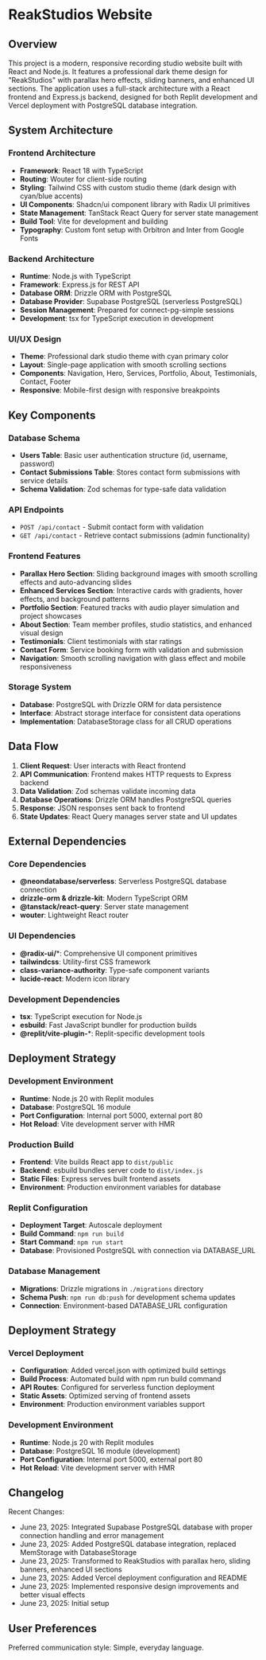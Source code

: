 # ReakStudios Website

## Overview

This project is a modern, responsive recording studio website built with React and Node.js. It features a professional dark theme design for "ReakStudios" with parallax hero effects, sliding banners, and enhanced UI sections. The application uses a full-stack architecture with a React frontend and Express.js backend, designed for both Replit development and Vercel deployment with PostgreSQL database integration.

## System Architecture

### Frontend Architecture
- **Framework**: React 18 with TypeScript
- **Routing**: Wouter for client-side routing
- **Styling**: Tailwind CSS with custom studio theme (dark design with cyan/blue accents)
- **UI Components**: Shadcn/ui component library with Radix UI primitives
- **State Management**: TanStack React Query for server state management
- **Build Tool**: Vite for development and building
- **Typography**: Custom font setup with Orbitron and Inter from Google Fonts

### Backend Architecture
- **Runtime**: Node.js with TypeScript
- **Framework**: Express.js for REST API
- **Database ORM**: Drizzle ORM with PostgreSQL
- **Database Provider**: Supabase PostgreSQL (serverless PostgreSQL)
- **Session Management**: Prepared for connect-pg-simple sessions
- **Development**: tsx for TypeScript execution in development

### UI/UX Design
- **Theme**: Professional dark studio theme with cyan primary color
- **Layout**: Single-page application with smooth scrolling sections
- **Components**: Navigation, Hero, Services, Portfolio, About, Testimonials, Contact, Footer
- **Responsive**: Mobile-first design with responsive breakpoints

## Key Components

### Database Schema
- **Users Table**: Basic user authentication structure (id, username, password)
- **Contact Submissions Table**: Stores contact form submissions with service details
- **Schema Validation**: Zod schemas for type-safe data validation

### API Endpoints
- `POST /api/contact` - Submit contact form with validation
- `GET /api/contact` - Retrieve contact submissions (admin functionality)

### Frontend Features
- **Parallax Hero Section**: Sliding background images with smooth scrolling effects and auto-advancing slides
- **Enhanced Services Section**: Interactive cards with gradients, hover effects, and background patterns
- **Portfolio Section**: Featured tracks with audio player simulation and project showcases
- **About Section**: Team member profiles, studio statistics, and enhanced visual design
- **Testimonials**: Client testimonials with star ratings
- **Contact Form**: Service booking form with validation and submission
- **Navigation**: Smooth scrolling navigation with glass effect and mobile responsiveness

### Storage System
- **Database**: PostgreSQL with Drizzle ORM for data persistence
- **Interface**: Abstract storage interface for consistent data operations
- **Implementation**: DatabaseStorage class for all CRUD operations

## Data Flow

1. **Client Request**: User interacts with React frontend
2. **API Communication**: Frontend makes HTTP requests to Express backend
3. **Data Validation**: Zod schemas validate incoming data
4. **Database Operations**: Drizzle ORM handles PostgreSQL queries
5. **Response**: JSON responses sent back to frontend
6. **State Updates**: React Query manages server state and UI updates

## External Dependencies

### Core Dependencies
- **@neondatabase/serverless**: Serverless PostgreSQL database connection
- **drizzle-orm & drizzle-kit**: Modern TypeScript ORM
- **@tanstack/react-query**: Server state management
- **wouter**: Lightweight React router

### UI Dependencies
- **@radix-ui/***: Comprehensive UI component primitives
- **tailwindcss**: Utility-first CSS framework
- **class-variance-authority**: Type-safe component variants
- **lucide-react**: Modern icon library

### Development Dependencies
- **tsx**: TypeScript execution for Node.js
- **esbuild**: Fast JavaScript bundler for production builds
- **@replit/vite-plugin-***: Replit-specific development tools

## Deployment Strategy

### Development Environment
- **Runtime**: Node.js 20 with Replit modules
- **Database**: PostgreSQL 16 module
- **Port Configuration**: Internal port 5000, external port 80
- **Hot Reload**: Vite development server with HMR

### Production Build
- **Frontend**: Vite builds React app to `dist/public`
- **Backend**: esbuild bundles server code to `dist/index.js`
- **Static Files**: Express serves built frontend assets
- **Environment**: Production environment variables for database

### Replit Configuration
- **Deployment Target**: Autoscale deployment
- **Build Command**: `npm run build`
- **Start Command**: `npm run start`
- **Database**: Provisioned PostgreSQL with connection via DATABASE_URL

### Database Management
- **Migrations**: Drizzle migrations in `./migrations` directory
- **Schema Push**: `npm run db:push` for development schema updates
- **Connection**: Environment-based DATABASE_URL configuration

## Deployment Strategy

### Vercel Deployment
- **Configuration**: Added vercel.json with optimized build settings
- **Build Process**: Automated build with npm run build command
- **API Routes**: Configured for serverless function deployment
- **Static Assets**: Optimized serving of frontend assets
- **Environment**: Production environment variables support

### Development Environment
- **Runtime**: Node.js 20 with Replit modules
- **Database**: PostgreSQL 16 module (development)
- **Port Configuration**: Internal port 5000, external port 80
- **Hot Reload**: Vite development server with HMR

## Changelog

Recent Changes:
- June 23, 2025: Integrated Supabase PostgreSQL database with proper connection handling and error management
- June 23, 2025: Added PostgreSQL database integration, replaced MemStorage with DatabaseStorage
- June 23, 2025: Transformed to ReakStudios with parallax hero, sliding banners, enhanced UI sections
- June 23, 2025: Added Vercel deployment configuration and README
- June 23, 2025: Implemented responsive design improvements and better visual effects
- June 23, 2025: Initial setup

## User Preferences

Preferred communication style: Simple, everyday language.